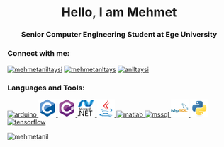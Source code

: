 <h1 align="center">Hello, I am Mehmet</h1>
<h3 align="center">Senior Computer Engineering Student at Ege University</h3>

<h3 align="left">Connect with me:</h3>
<p align="left">
<a href="https://linkedin.com/in/mehmetaniltaysi" target="blank"><img align="center" src="https://cdn.jsdelivr.net/npm/simple-icons@3.0.1/icons/linkedin.svg" alt="mehmetaniltaysi" height="30" width="40" /></a>
<a href="https://kaggle.com/mehmetanltays" target="blank"><img align="center" src="https://cdn.jsdelivr.net/npm/simple-icons@3.0.1/icons/kaggle.svg" alt="mehmetanltays" height="30" width="40" /></a>
<a href="https://www.hackerrank.com/aniltaysi" target="blank"><img align="center" src="https://cdn.jsdelivr.net/npm/simple-icons@3.0.1/icons/hackerrank.svg" alt="aniltaysi" height="30" width="40" /></a>
</p>

<h3 align="left">Languages and Tools:</h3>
<p align="left"> <a href="https://www.arduino.cc/" target="_blank"> <img src="https://cdn.worldvectorlogo.com/logos/arduino-1.svg" alt="arduino" width="40" height="40"/> </a> <a href="https://www.cprogramming.com/" target="_blank"> <img src="https://raw.githubusercontent.com/devicons/devicon/master/icons/c/c-original.svg" alt="c" width="40" height="40"/> </a> <a href="https://www.w3schools.com/cs/" target="_blank"> <img src="https://raw.githubusercontent.com/devicons/devicon/master/icons/csharp/csharp-original.svg" alt="csharp" width="40" height="40"/> </a> <a href="https://dotnet.microsoft.com/" target="_blank"> <img src="https://raw.githubusercontent.com/devicons/devicon/master/icons/dot-net/dot-net-original-wordmark.svg" alt="dotnet" width="40" height="40"/> </a> <a href="https://www.java.com" target="_blank"> <img src="https://raw.githubusercontent.com/devicons/devicon/master/icons/java/java-original.svg" alt="java" width="40" height="40"/> </a> <a href="https://www.mathworks.com/" target="_blank"> <img src="https://raw.githubusercontent.com/simple-icons/simple-icons/master/icons/mathworks.svg" alt="matlab" width="40" height="40"/> </a> <a href="https://www.microsoft.com/en-us/sql-server" target="_blank"> <img src="https://cdn.worldvectorlogo.com/logos/microsoft-sql-server.svg" alt="mssql" width="40" height="40"/> </a> <a href="https://www.mysql.com/" target="_blank"> <img src="https://raw.githubusercontent.com/devicons/devicon/master/icons/mysql/mysql-original-wordmark.svg" alt="mysql" width="40" height="40"/> </a> <a href="https://www.python.org" target="_blank"> <img src="https://raw.githubusercontent.com/devicons/devicon/master/icons/python/python-original.svg" alt="python" width="40" height="40"/> </a> <a href="https://www.tensorflow.org" target="_blank"> <img src="https://www.vectorlogo.zone/logos/tensorflow/tensorflow-icon.svg" alt="tensorflow" width="40" height="40"/> </a> </p>

<p><img align="center" src="https://github-readme-stats.vercel.app/api/top-langs?username=mehmetanil&show_icons=true&title_color=c51b26&text_color=0e02bb&locale=en&layout=compact" alt="mehmetanil" /></p>
